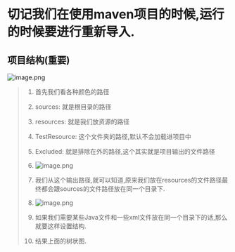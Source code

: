 # 切记我们在使用maven项目的时候,运行的时候要进行重新导入.

## 项目结构(重要)

![image.png](https://upload-images.jianshu.io/upload_images/6836439-db1b1fe69b353f6d.png?imageMogr2/auto-orient/strip%7CimageView2/2/w/1240)

>   1.  首先我们看各种颜色的路径
>
>   2.  sources: 就是根目录的路径
>
>   3.  resources: 就是我们放资源的路径
>
>   4.  TestResource: 这个文件夹的路径,默认不会加载进项目中
>
>   5.  Excluded: 就是排除在外的路径,这个其实就是项目输出的文件路径
>
>   6.  ![image.png](https://upload-images.jianshu.io/upload_images/6836439-8d50601204b48a2a.png?imageMogr2/auto-orient/strip%7CimageView2/2/w/1240)
>
>   7.  我们从这个输出路径,就可以知道,原来我们放在resources的文件路径最终都会跟sources的文件路径放在同一个目录下.
>
>   8.  ![image.png](https://upload-images.jianshu.io/upload_images/6836439-ee860652b35b31d9.png?imageMogr2/auto-orient/strip%7CimageView2/2/w/1240)
>
>   9.  如果我们需要某些Java文件和一些xml文件放在同一个目录下的话,那么就要这样设置结构.
>
>   10.  结果上面的树状图.
>